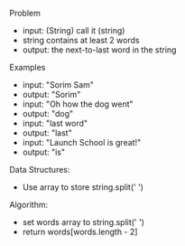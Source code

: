 Problem
- input: (String) call it (string)
 - string contains at least 2 words
- output: the next-to-last word in the string

Examples
- input: "Sorim Sam"
 - output: "Sorim"
- input: "Oh how the dog went"
 - output: "dog"
- input: "last word"
 - output: "last"
- input: "Launch School is great!"
 - output: "is"

Data Structures:
 - Use array to store string.split(' ')

Algorithm:
 - set words array to string.split(' ')
 - return words[words.length - 2]